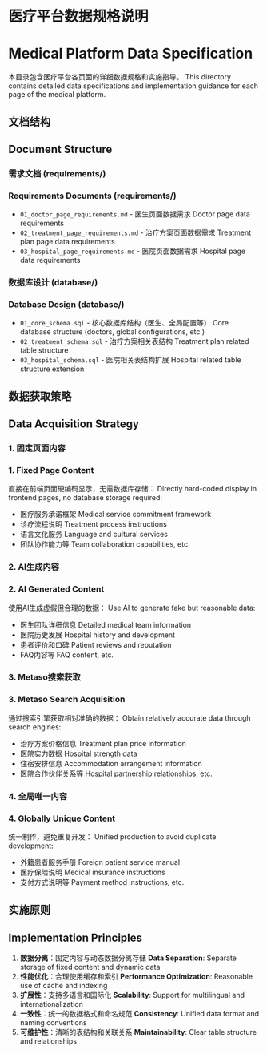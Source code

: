 # 医疗平台数据规格说明
# Medical Platform Data Specification

本目录包含医疗平台各页面的详细数据规格和实施指导。
This directory contains detailed data specifications and implementation guidance for each page of the medical platform.

## 文档结构
## Document Structure

### 需求文档 (requirements/)
### Requirements Documents (requirements/)
- `01_doctor_page_requirements.md` - 医生页面数据需求
  Doctor page data requirements
- `02_treatment_page_requirements.md` - 治疗方案页面数据需求
  Treatment plan page data requirements
- `03_hospital_page_requirements.md` - 医院页面数据需求
  Hospital page data requirements

### 数据库设计 (database/)
### Database Design (database/)
- `01_core_schema.sql` - 核心数据库结构（医生、全局配置等）
  Core database structure (doctors, global configurations, etc.)
- `02_treatment_schema.sql` - 治疗方案相关表结构
  Treatment plan related table structure
- `03_hospital_schema.sql` - 医院相关表结构扩展
  Hospital related table structure extension

## 数据获取策略
## Data Acquisition Strategy

### 1. 固定页面内容
### 1. Fixed Page Content
直接在前端页面硬编码显示，无需数据库存储：
Directly hard-coded display in frontend pages, no database storage required:
- 医疗服务承诺框架
  Medical service commitment framework
- 诊疗流程说明
  Treatment process instructions
- 语言文化服务
  Language and cultural services
- 团队协作能力等
  Team collaboration capabilities, etc.

### 2. AI生成内容
### 2. AI Generated Content
使用AI生成虚假但合理的数据：
Use AI to generate fake but reasonable data:
- 医生团队详细信息
  Detailed medical team information
- 医院历史发展
  Hospital history and development
- 患者评价和口碑
  Patient reviews and reputation
- FAQ内容等
  FAQ content, etc.

### 3. Metaso搜索获取
### 3. Metaso Search Acquisition
通过搜索引擎获取相对准确的数据：
Obtain relatively accurate data through search engines:
- 治疗方案价格信息
  Treatment plan price information
- 医院实力数据
  Hospital strength data
- 住宿安排信息
  Accommodation arrangement information
- 医院合作伙伴关系等
  Hospital partnership relationships, etc.

### 4. 全局唯一内容
### 4. Globally Unique Content
统一制作，避免重复开发：
Unified production to avoid duplicate development:
- 外籍患者服务手册
  Foreign patient service manual
- 医疗保险说明
  Medical insurance instructions
- 支付方式说明等
  Payment method instructions, etc.

## 实施原则
## Implementation Principles

1. **数据分离**：固定内容与动态数据分离存储
   **Data Separation**: Separate storage of fixed content and dynamic data
2. **性能优化**：合理使用缓存和索引
   **Performance Optimization**: Reasonable use of cache and indexing
3. **扩展性**：支持多语言和国际化
   **Scalability**: Support for multilingual and internationalization
4. **一致性**：统一的数据格式和命名规范
   **Consistency**: Unified data format and naming conventions
5. **可维护性**：清晰的表结构和关联关系
   **Maintainability**: Clear table structure and relationships